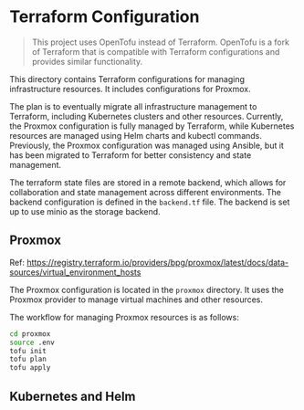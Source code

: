 # Terraform Configuration

> This project uses OpenTofu instead of Terraform. OpenTofu is a fork of
> Terraform that is compatible with Terraform configurations and provides
> similar functionality.

This directory contains Terraform configurations for managing
infrastructure resources. It includes configurations for Proxmox.

The plan is to eventually migrate all infrastructure management to Terraform,
including Kubernetes clusters and other resources. Currently, the Proxmox
configuration is fully managed by Terraform, while Kubernetes resources are
managed using Helm charts and kubectl commands. Previously, the Proxmox
configuration was managed using Ansible, but it has been migrated to Terraform
for better consistency and state management.

The terraform state files are stored in a remote backend, which allows for
collaboration and state management across different environments. The backend
configuration is defined in the `backend.tf` file. The backend is set up to use
minio as the storage backend.

## Proxmox

Ref: https://registry.terraform.io/providers/bpg/proxmox/latest/docs/data-sources/virtual_environment_hosts

The Proxmox configuration is located in the `proxmox` directory.
It uses the Proxmox provider to manage virtual machines and other resources.

The workflow for managing Proxmox resources is as follows:

```bash
cd proxmox
source .env
tofu init
tofu plan
tofu apply
```

## Kubernetes and Helm
